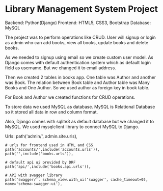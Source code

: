 # Library Management System Project

<!-- Technologies Used -->
Backend: Python(Django)
Frontend: HTML5, CSS3, Bootstrap
Database: MySQL

The project was to perform operations like CRUD. User will signup or login as admin who can add books, view all books, update books and delete books.

As we needed to signup using email so we create custom user model. As Django comes with default authentication system which as default login field as username. But we changed it to email address. 

Then we created 2 tables in books app. One table was Author and another was Book. The relation between Book table and Author table was Many Books and One Author. So we used author as foreign key in book table.


For Book and Author we created functions for CRUD operations. 

To store data we used MySQL as database. MySQL is Relational Database so it stored all data in row and column format. 

Also, Django comes with sqlite3 as default database but we changed it to MySQL. We used mysqlclient library to connect MySQL to Django. 


Urls:
    path('admin/', admin.site.urls),
    
    # urls for frontend used in HTML and CSS
    path('accounts/',include('accounts.urls')),
    path('',include('books.urls')),

    # default api ui provided by DRF
    path('api/',include('books.api.urls')),

    # API with swagger library
    path('swagger/', schema_view.with_ui('swagger', cache_timeout=0), name='schema-swagger-ui'),

